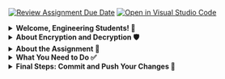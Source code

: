 [![Review Assignment Due Date](https://classroom.github.com/assets/deadline-readme-button-22041afd0340ce965d47ae6ef1cefeee28c7c493a6346c4f15d667ab976d596c.svg)](https://classroom.github.com/a/-IlEz6Z0)
[![Open in Visual Studio Code](https://classroom.github.com/assets/open-in-vscode-2e0aaae1b6195c2367325f4f02e2d04e9abb55f0b24a779b69b11b9e10269abc.svg)](https://classroom.github.com/online_ide?assignment_repo_id=15277462&assignment_repo_type=AssignmentRepo)
<details>
<summary><strong>Welcome, Engineering Students! 🚀</strong></summary>

Welcome to our engineering community! We're thrilled to have you on board. Engineering is a journey filled with challenges and triumphs, and we're here to support you every step of the way.

As you embark on this exciting adventure, remember that you're not alone. Our community is a place where you can learn, grow, and thrive. Whether you're passionate about coding, design, robotics, or any other field of engineering, there's a place for you here.

Together, we'll tackle complex problems, push the boundaries of innovation, and make a positive impact on the world. So roll up your sleeves, unleash your creativity, and let's build something incredible together!

Welcome aboard, future engineers. Your journey starts now. Let's make it unforgettable! 💡✨🔧🔬🔭🌟
</details>
<details>
<summary><strong>About Encryption and Decryption 🛡️</strong></summary>

**Encryption** and **decryption** are fundamental concepts in cybersecurity and data protection.

**Encryption** is the process of converting *plaintext* data into *ciphertext*, making it unreadable to unauthorized users. This is typically achieved using algorithms and keys. Only authorized users with the correct **decryption key** can transform the *ciphertext* back into its original *plaintext* form.

**Decryption** is the reverse process of **encryption**. It involves converting the encrypted *ciphertext* back into its original *plaintext* using the correct **decryption key**.

**Real-World Use Case:** One common use case for **encryption** is secure communication over the internet. When you make a purchase online or log in to your bank account, your sensitive information is **encrypted** before being sent over the network. This ensures that even if intercepted, the data remains secure and unreadable to anyone without the **decryption key**.

For more information about the **encryption** method we are implementing, check out the [Caesar Cipher Wikipedia page](https://en.wikipedia.org/wiki/Caesar_cipher).

</details>
<details>
<summary><strong>About the Assignment 📝</strong></summary>

In this assignment, students are tasked with implementing two methods within the `caesar_cipher.c` file. They must provide the implementation for the following methods:

1. **`caesar_encrypt`:** This method should take a *plaintext* message and a *key* as input, and encrypt the message using the **Caesar cipher** algorithm.
   
2. **`caesar_decrypt`:** This method should take a *ciphertext* message and a *key* as input, and decrypt the message using the **Caesar cipher** algorithm.

Students are only allowed to modify the `caesar_cipher.c` file to implement these methods. All other files and functionalities should remain untouched.

For more information about the Caesar cipher encryption method, please refer to the [Caesar Cipher Wikipedia page](https://en.wikipedia.org/wiki/Caesar_cipher).
</details>
<details>
<summary><strong>What You Need to Do ✅</strong></summary>

1. **Clone the Repository**: Start by cloning the repository using the following command:
   ```bash
   git clone <repository_url>
   ```
2. **Implement the Methods**: Navigate to the `src/caesar_cipher.c` file and implement the `caesar_encrypt` and `caesar_decrypt` methods as instructed.

3. **Build the Code**: Once you've implemented the methods, build the code using the make command in the terminal:

   ```make```
4. **Test Your Code**: Use the make test command to run the test suite and ensure your implementations are correct:

   ```make test```

Follow these steps carefully to complete the assignment. Happy coding! 🚀

</details>
<details>
<summary><strong>Final Steps: Commit and Push Your Changes 🚀</strong></summary>

If everything looks good and your code is working as expected, it's time to commit and push your changes to the repository.

1. **Add Changes**: Add all modified files to the staging area using the following command:
   ```bash
   git add .
   git commit -m "Implement Caesar cipher encryption and decryption methods"
   git push origin main
   ```
